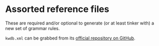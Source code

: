 # Assorted reference files

These are required and/or optional to generate (or at least tinker with) a new set of grammar rules.

`kwdb.xml` can be grabbed from its [official repository on GitHub](https://raw.githubusercontent.com/Sei-Lisa/kwdb/master/database/kwdb.xml).